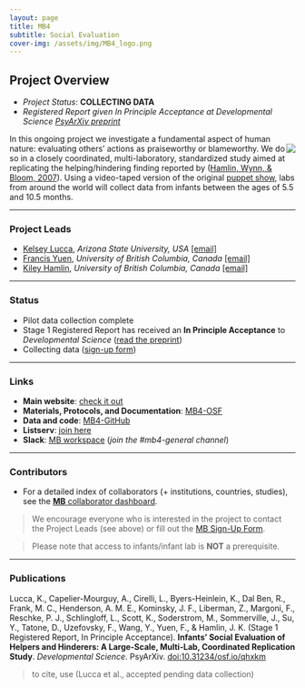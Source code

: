 ```yaml
---
layout: page
title: MB4
subtitle: Social Evaluation
cover-img: /assets/img/MB4_logo.png
---
```


## Project Overview

* *Project Status*: **COLLECTING DATA**
* *Registered Report given In Principle Acceptance at Developmental Science [PsyArXiv preprint](https://doi.org/10.31234/osf.io/qhxkm)*

In this ongoing project we investigate a fundamental aspect of human nature: evaluating others’ actions as praiseworthy or blameworthy. <img style="float: right;" src="/assets/img/mb4_site_300px.png"> We do so in a closely coordinated, multi-laboratory, standardized study aimed at replicating the helping/hindering finding reported by ([Hamlin, Wynn, & Bloom, 2007](https://www.nature.com/articles/nature06288)). Using a video-taped version of the original [puppet show](https://www.youtube.com/watch?v=anCaGBsBOxM), labs from around the world will collect data from infants between the ages of 5.5 and 10.5 months.


***
### Project Leads
* [Kelsey Lucca](https://isearch.asu.edu/profile/3521043), *Arizona State University, USA* [[email]](mailto:kelsey.lucca@asu.edu)
* [Francis Yuen](https://cic.psych.ubc.ca/), *University of British Columbia, Canada* [[email]](mailto:francis.yuen@psych.ubc.ca)
* [Kiley Hamlin](https://psych.ubc.ca/profile/kiley-hamlin/), *University of British Columbia, Canada* [[email]](mailto:kiley.hamlin@psych.ubc.ca)


***
### Status
* Pilot data collection complete
* Stage 1 Registered Report has received an **In Principle Acceptance** to *Developmental Science* ([read the preprint](https://psyarxiv.com/qhxkm))
* Collecting data ([sign-up form](https://docs.google.com/forms/d/e/1FAIpQLScUicLDQnkKpFa1UdKL8wrPY-qdq3PfY6NbrlkLXHhK_WK2yg/viewform))


***
### Links
* **Main website**: [check it out](https://sites.google.com/view/manybabies4/home)
* **Materials, Protocols, and Documentation**: [MB4-OSF](https://osf.io/xe2pj/)
* **Data and code**: [MB4-GitHub](https://github.com/manybabies/mb4-analysis)
* **Listserv**: [join here](https://mailman.stanford.edu/mailman/listinfo/manybabies4)
* **Slack**: [MB workspace](https://join.slack.com/t/manybabies/shared_invite/zt-1frvx4ulh-b7ge7X6DY8Yl4HgBW1xBXQ) (*join the #mb4-general channel*)


***
### Contributors
* For a detailed index of collaborators (+ institutions, countries, studies), see the [**MB** collaborator dashboard](https://manybabies.shinyapps.io/shiny_mb_map/).

> We encourage everyone who is interested in the project to contact the Project Leads (see above) or fill out the [MB Sign-Up Form]({{site.baseurl}}/get_involved/).

> Please note that access to infants/infant lab is **NOT** a prerequisite.


***
### Publications
Lucca, K., Capelier-Mourguy, A., Cirelli, L., Byers-Heinlein, K., Dal Ben, R., Frank, M. C., Henderson, A. M. E., Kominsky, J. F., Liberman, Z., Margoni, F., Reschke, P. J., Schlingloff, L., Scott, K., Soderstrom, M., Sommerville, J., Su, Y., Tatone, D., Uzefovsky, F., Wang, Y., Yuen, F., & Hamlin, J. K. (Stage 1 Registered Report, In Principle Acceptance). **Infants’ Social Evaluation of Helpers and Hinderers: A Large-Scale, Multi-Lab, Coordinated Replication Study**. *Developmental Science*. PsyArXiv. [doi:10.31234/osf.io/qhxkm](https://doi.org/10.31234/osf.io/qhxkm)

> to cite, use (Lucca et al., accepted pending data collection)